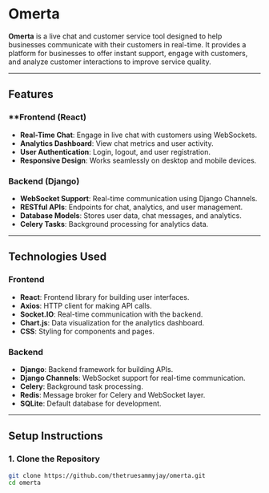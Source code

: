 
# Omerta

**Omerta** is a live chat and customer service tool designed to help businesses communicate with their customers in real-time. It provides a platform for businesses to offer instant support, engage with customers, and analyze customer interactions to improve service quality.

---

## **Features**

### **Frontend (React)
- **Real-Time Chat**: Engage in live chat with customers using WebSockets.
- **Analytics Dashboard**: View chat metrics and user activity.
- **User Authentication**: Login, logout, and user registration.
- **Responsive Design**: Works seamlessly on desktop and mobile devices.

### **Backend (Django)**
- **WebSocket Support**: Real-time communication using Django Channels.
- **RESTful APIs**: Endpoints for chat, analytics, and user management.
- **Database Models**: Stores user data, chat messages, and analytics.
- **Celery Tasks**: Background processing for analytics data.

---

## **Technologies Used**

### **Frontend**
- **React**: Frontend library for building user interfaces.
- **Axios**: HTTP client for making API calls.
- **Socket.IO**: Real-time communication with the backend.
- **Chart.js**: Data visualization for the analytics dashboard.
- **CSS**: Styling for components and pages.

### **Backend**
- **Django**: Backend framework for building APIs.
- **Django Channels**: WebSocket support for real-time communication.
- **Celery**: Background task processing.
- **Redis**: Message broker for Celery and WebSocket layer.
- **SQLite**: Default database for development.

---

## **Setup Instructions**

### **1. Clone the Repository**
```bash
git clone https://github.com/thetruesammyjay/omerta.git
cd omerta

